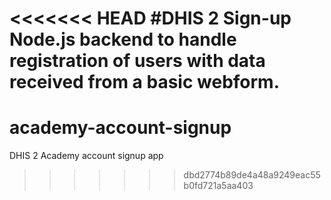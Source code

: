 <<<<<<< HEAD
#DHIS 2 Sign-up
Node.js backend to handle registration of users with data received from a basic webform.
=======
# academy-account-signup
DHIS 2 Academy account signup app
>>>>>>> dbd2774b89de4a48a9249eac55b0fd721a5aa403
